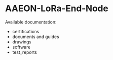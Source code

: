 # AAEON-LoRa-End-Node

Available documentation:

- certifications
- documents and guides
- drawings
- software
- test_reports

